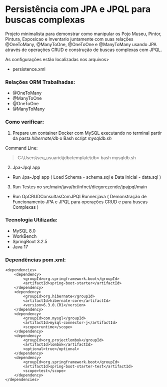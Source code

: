 # Persistência com JPA e JPQL para buscas complexas

Projeto minimalista para demonstrar como manipular os Pojo Museu, Pintor, Pintura, Exposicao e Inventario juntamente 
com suas relações @OneToMany, @ManyToOne, @OneToOne e @ManyToMany usando JPA através de operações CRUD e construção de 
buscas complexas com JPQL.


As configurações estão localizadas nos arquivos>
* persistence.xml


### Relações ORM Trabalhadas:
* @OneToMany
* @ManyToOne
* @OneToOne
* @ManyToMany

### Como verificar:
1)  Prepare um container Docker com MySQL executando no terminal partir da pasta *hibernate/db* o Bash script *mysqldb.sh*

Command Line:
>
> C:\Users\seu_usuario\jdbctemplate\db> bash mysqldb.sh

2) Jpa-Jpql app
* Run Jpa-Jpql app ( Load Schema - schema.sql e Data Inicial - data.sql )

3) Run Testes no src/main/java/br/infnet/diegorezende/jpajpql/main
* Run OpCRUDConsultasComJPQLRunner.java ( Demonstração de Funcionamento JPA e JPQL para operações CRUD e para buscas Complexas )


### Tecnologia Utilizada:
* MySQL 8.0
* WorkBench
* SpringBoot 3.2.5
* Java 17

### Dependências pom.xml:

	<dependencies>
		<dependency>
			<groupId>org.springframework.boot</groupId>
			<artifactId>spring-boot-starter</artifactId>
		</dependency>
		<dependency>
			<groupId>org.hibernate</groupId>
			<artifactId>hibernate-core</artifactId>
			<version>6.3.0.CR1</version>
		</dependency>
		<dependency>
			<groupId>com.mysql</groupId>
			<artifactId>mysql-connector-j</artifactId>
			<scope>runtime</scope>
		</dependency>
		<dependency>
			<groupId>org.projectlombok</groupId>
			<artifactId>lombok</artifactId>
			<optional>true</optional>
		</dependency>
		<dependency>
			<groupId>org.springframework.boot</groupId>
			<artifactId>spring-boot-starter-test</artifactId>
			<scope>test</scope>
		</dependency>
	</dependencies>

